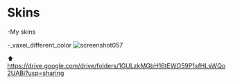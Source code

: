 # Skins
-My skins


   -_vaxei_different_color
  ![screenshot057](https://user-images.githubusercontent.com/96342426/146644552-d988a926-e1a8-44cd-8059-8f36d2284438.jpg)

 ⬆ https://drive.google.com/drive/folders/1GULzkMGbH16tEWO59P1sfHLsWQo2UABi?usp=sharing
  
</div>
